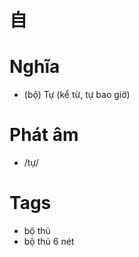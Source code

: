 # 自

# Nghĩa
* (bộ) Tự (kể từ, tự bao giờ)

# Phát âm
* /tự/

# Tags
* bộ thủ
*  bộ thủ 6 nét

<script>window.HANZI_FIELD='自';</script>
